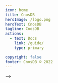 ```yaml
---
icon: home
title: CnosDB
heroImage: /logo.png
heroText: CnosDB
tagline: CnosDB
actions:
  - text: Docs
    link: /guide/
    type: primary

copyright: false
footer: CnosDB © 2022
---
```


<!-- <section id="mc4wp_form_widget-3" class="widget widget_mc4wp_form_widget"><form id="mc4wp-form-1" class="mc4wp-form mc4wp-form-1314" method="post" data-id="1314" data-name=""><div class="mc4wp-form-fields"><p>
        <label>
          <input type="email" name="EMAIL" placeholder="您的电子邮件地址" required="">
      </label>
      </p>
      
      <p>
        <input type="submit" value="订阅" style="background: #E75C1D">
      </p></div><label style="display: none !important;">如果您是人类，请不要填写： <input type="text" name="_mc4wp_honeypot" value="" tabindex="-1" autocomplete="off"></label><input type="hidden" name="_mc4wp_timestamp" value="1665382302"><input type="hidden" name="_mc4wp_form_id" value="1314"><input type="hidden" name="_mc4wp_form_element_id" value="mc4wp-form-1"><div class="mc4wp-response"></div></form><!-- / Mailchimp for WordPress Plugin --></section> -->